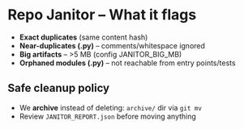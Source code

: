 # Repo Janitor – What it flags
- **Exact duplicates** (same content hash)
- **Near-duplicates (.py)** – comments/whitespace ignored
- **Big artifacts** – >5 MB (config JANITOR_BIG_MB)
- **Orphaned modules (.py)** – not reachable from entry points/tests

## Safe cleanup policy
- We **archive** instead of deleting: `archive/` dir via `git mv`
- Review `JANITOR_REPORT.json` before moving anything
